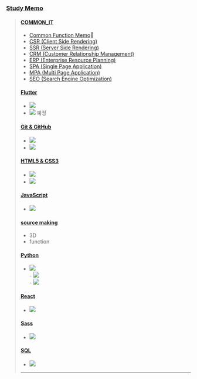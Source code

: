 ### [Study Memo](https://github.com/endurenova/Study_memo/tree/main)
> #### [COMMON_IT](https://github.com/endurenova/Study_memo/tree/main/COMMON_IT_memo) 
> + [Common Function Memo](https://github.com/endurenova/Study_memo/blob/main/COMMON_IT_memo/commonMemo.md)🌱
> + [CSR (Client Side Rendering)](https://github.com/endurenova/Study_memo/blob/main/COMMON_IT_memo/CSR_SSR.md) 
> + [SSR (Server Side Rendering)](https://github.com/endurenova/Study_memo/blob/main/COMMON_IT_memo/CSR_SSR.md)
> + [CRM (Customer Relationship Management)](https://github.com/endurenova/Study_memo/blob/main/COMMON_IT_memo/CRM_ERP.md)
> + [ERP (Enterprise Resource Planning)](https://github.com/endurenova/Study_memo/blob/main/COMMON_IT_memo/CRM_ERP.md)
> + [SPA (Single Page Application)](https://github.com/endurenova/Study_memo/blob/main/COMMON_IT_memo/SPA_MPA.md)
> + [MPA (Multi Page Application)](https://github.com/endurenova/Study_memo/blob/main/COMMON_IT_memo/SPA_MPA.md)
> + [SEO (Search Engine Optimization)](https://github.com/endurenova/Study_memo/blob/main/COMMON_IT_memo/SEO.md)
> 
> #### [Flutter](https://github.com/endurenova/Study_memo/tree/main/Flutter_memo)
> + <img src="https://img.shields.io/badge/Dart-0175C2?style=flat&logo=dart&logoColor=white"/>
> + <img src="https://img.shields.io/badge/Flutter-02569B?style=flat&logo=flutter&logoColor=white"/> 예정
>
> #### [Git & GitHub](https://github.com/endurenova/Study_memo/tree/main/Git_GitHub_memo)
> + <img src="https://img.shields.io/badge/Git-F05032?style=flat&logo=git&logoColor=white"/>
> + <img src="https://img.shields.io/badge/GitHub-181717?style=flat&logo=github&logoColor=white"/>
>
> #### [HTML5 & CSS3](https://github.com/endurenova/Study_memo/tree/main/HTML_CSS_memo)
> + <img src="https://img.shields.io/badge/HTML5-E34F26?style=flat&logo=html5&logoColor=white"/>
> + <img src="https://img.shields.io/badge/CSS3-1572B6?style=flat&logo=css3&logoColor=white"/>
> 
> #### [JavaScript](https://github.com/endurenova/Study_memo/tree/main/JavaScript_memo)
> + <img src="https://img.shields.io/badge/JavaScript-F7DF1E?style=flat&logo=javascript&logoColor=white"/>
>
> #### [source making](https://github.com/endurenova/Study_memo/tree/main/making_source)
> + 3D
> + function
>
> #### [Python](https://github.com/endurenova/Study_memo/tree/main/Python_memo)
> + <img src="https://img.shields.io/badge/Python-3776AB?style=flat&logo=python&logoColor=white"/> <br> - <img src="https://img.shields.io/badge/Qt-Python-3776AB?logo=qt"> <br> - <img src="https://img.shields.io/badge/Selenium-Python-3776AB?logo=selenium">
> 
> #### [React](https://github.com/endurenova/Study_memo/tree/main/React_memo)
> + <img src="https://img.shields.io/badge/React-61DAFB?style=flat&logo=react&logoColor=white"/>
> 
> #### [Sass](https://github.com/endurenova/Study_memo/tree/main/Sass_memo)
> + <img src="https://img.shields.io/badge/Sass-CC6699?style=flat&logo=sass&logoColor=white"/>
> 
> #### [SQL](https://github.com/endurenova/Study_memo/tree/main/SQL_memo)
> + <img src="https://img.shields.io/badge/MySQL-4479A1?style=flat&logo=mysql&logoColor=white"/>
> ---